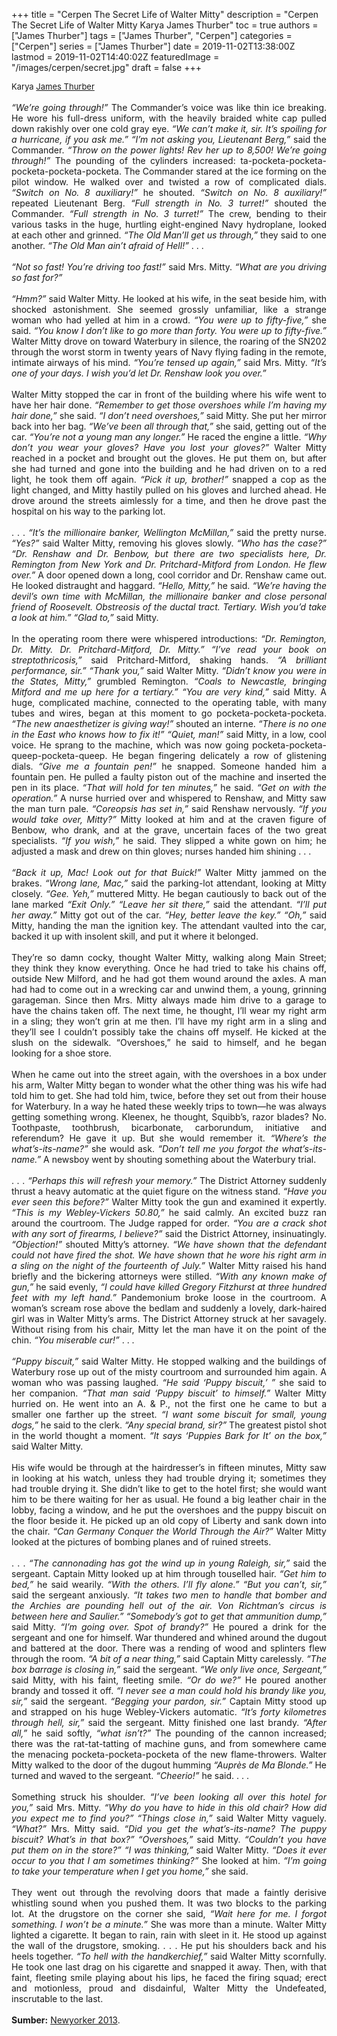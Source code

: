 +++
title = "Cerpen The Secret Life of Walter Mitty"
description = "Cerpen The Secret Life of Walter Mitty Karya James Thurber"
toc = true
authors = ["James Thurber"]
tags = ["James Thurber", "Cerpen"]
categories = ["Cerpen"]
series = ["James Thurber"]
date = 2019-11-02T13:38:00Z
lastmod = 2019-11-02T14:40:02Z
featuredImage = "/images/cerpen/secret.jpg"
draft = false
+++

<div style="text-align: justify;">
<div style="font-size: small;">Karya <a href="/authors/james-thurber/" target="_blank">James Thurber</a></div><br />
<i>“We’re going through!”</i> The Commander’s voice was like thin ice breaking. He wore his full-dress uniform, with the heavily braided white cap pulled down rakishly over one cold gray eye. <i>“We can’t make it, sir. It’s spoiling for a hurricane, if you ask me.” “I’m not asking you, Lieutenant Berg,”</i> said the Commander. <i>“Throw on the power lights! Rev her up to 8,500! We’re going through!”</i> The pounding of the cylinders increased: ta-pocketa-pocketa-pocketa-pocketa-pocketa. The Commander stared at the ice forming on the pilot window. He walked over and twisted a row of complicated dials. <i>“Switch on No. 8 auxiliary!”</i> he shouted. <i>“Switch on No. 8 auxiliary!”</i> repeated Lieutenant Berg. <i>“Full strength in No. 3 turret!”</i> shouted the Commander. <i>“Full strength in No. 3 turret!”</i> The crew, bending to their various tasks in the huge, hurtling eight-engined Navy hydroplane, looked at each other and grinned. <i>“The Old Man’ll get us through,”</i> they said to one another. <i>“The Old Man ain’t afraid of Hell!”</i> . . .<br /><br />
<i>“Not so fast! You’re driving too fast!”</i> said Mrs. Mitty. <i>“What are you driving so fast for?”</i><br /><br /><i>“Hmm?” </i>said Walter Mitty. He looked at his wife, in the seat beside him, with shocked astonishment. She seemed grossly unfamiliar, like a strange woman who had yelled at him in a crowd. <i>“You were up to fifty-five,”</i> she said. <i>“You know I don’t like to go more than forty. You were up to fifty-five.”</i> Walter Mitty drove on toward Waterbury in silence, the roaring of the SN202 through the worst storm in twenty years of Navy flying fading in the remote, intimate airways of his mind. <i>“You’re tensed up again,”</i> said Mrs. Mitty. <i>“It’s one of your days. I wish you’d let Dr. Renshaw look you over.”</i><br /><br />Walter Mitty stopped the car in front of the building where his wife went to have her hair done. <i>“Remember to get those overshoes while I’m having my hair done,”</i> she said. <i>“I don’t need overshoes,”</i> said Mitty. She put her mirror back into her bag. <i>“We’ve been all through that,”</i> she said, getting out of the car. <i>“You’re not a young man any longer.”</i> He raced the engine a little. <i>“Why don’t you wear your gloves? Have you lost your gloves?”</i> Walter Mitty reached in a pocket and brought out the gloves. He put them on, but after she had turned and gone into the building and he had driven on to a red light, he took them off again. <i>“Pick it up, brother!”</i> snapped a cop as the light changed, and Mitty hastily pulled on his gloves and lurched ahead. He drove around the streets aimlessly for a time, and then he drove past the hospital on his way to the parking lot.<br /><br />. . . <i>“It’s the millionaire banker, Wellington McMillan,”</i> said the pretty nurse. <i>“Yes?”</i> said Walter Mitty, removing his gloves slowly. <i>“Who has the case?”</i> <i>“Dr. Renshaw and Dr. Benbow, but there are two specialists here, Dr. Remington from New York and Dr. Pritchard-Mitford from London. He flew over.”</i> A door opened down a long, cool corridor and Dr. Renshaw came out. He looked distraught and haggard. <i>“Hello, Mitty,”</i> he said. <i>“We’re having the devil’s own time with McMillan, the millionaire banker and close personal friend of Roosevelt. Obstreosis of the ductal tract. Tertiary. Wish you’d take a look at him.”</i> <i>“Glad to,”</i> said Mitty.<br /><br />In the operating room there were whispered introductions: <i>“Dr. Remington, Dr. Mitty. Dr. Pritchard-Mitford, Dr. Mitty.”</i> <i>“I’ve read your book on streptothricosis,”</i> said Pritchard-Mitford, shaking hands. <i>“A brilliant performance, sir.”</i> <i>“Thank you,”</i> said Walter Mitty. <i>“Didn’t know you were in the States, Mitty,”</i> grumbled Remington. <i>“Coals to Newcastle, bringing Mitford and me up here for a tertiary.”</i> <i>“You are very kind,”</i> said Mitty. A huge, complicated machine, connected to the operating table, with many tubes and wires, began at this moment to go pocketa-pocketa-pocketa. <i>“The new anaesthetizer is giving way!”</i> shouted an interne. <i>“There is no one in the East who knows how to fix it!” “Quiet, man!”</i> said Mitty, in a low, cool voice. He sprang to the machine, which was now going pocketa-pocketa-queep-pocketa-queep. He began fingering delicately a row of glistening dials. <i>“Give me a fountain pen!”</i> he snapped. Someone handed him a fountain pen. He pulled a faulty piston out of the machine and inserted the pen in its place. <i>“That will hold for ten minutes,”</i> he said. <i>“Get on with the operation.”</i> A nurse hurried over and whispered to Renshaw, and Mitty saw the man turn pale. <i>“Coreopsis has set in,”</i> said Renshaw nervously. <i>“If you would take over, Mitty?”</i> Mitty looked at him and at the craven figure of Benbow, who drank, and at the grave, uncertain faces of the two great specialists. <i>“If you wish,”</i> he said. They slipped a white gown on him; he adjusted a mask and drew on thin gloves; nurses handed him shining . . .<br /><br /><i>“Back it up, Mac! Look out for that Buick!”</i> Walter Mitty jammed on the brakes. <i>“Wrong lane, Mac,”</i> said the parking-lot attendant, looking at Mitty closely. <i>“Gee. Yeh,”</i> muttered Mitty. He began cautiously to back out of the lane marked <i>“Exit Only.” “Leave her sit there,”</i> said the attendant. <i>“I’ll put her away.”</i> Mitty got out of the car. <i>“Hey, better leave the key.”</i> <i>“Oh,”</i> said Mitty, handing the man the ignition key. The attendant vaulted into the car, backed it up with insolent skill, and put it where it belonged.<br /><br />They’re so damn cocky, thought Walter Mitty, walking along Main Street; they think they know everything. Once he had tried to take his chains off, outside New Milford, and he had got them wound around the axles. A man had had to come out in a wrecking car and unwind them, a young, grinning garageman. Since then Mrs. Mitty always made him drive to a garage to have the chains taken off. The next time, he thought, I’ll wear my right arm in a sling; they won’t grin at me then. I’ll have my right arm in a sling and they’ll see I couldn’t possibly take the chains off myself. He kicked at the slush on the sidewalk. “Overshoes,” he said to himself, and he began looking for a shoe store.<br /><br />When he came out into the street again, with the overshoes in a box under his arm, Walter Mitty began to wonder what the other thing was his wife had told him to get. She had told him, twice, before they set out from their house for Waterbury. In a way he hated these weekly trips to town—he was always getting something wrong. Kleenex, he thought, Squibb’s, razor blades? No. Toothpaste, toothbrush, bicarbonate, carborundum, initiative and referendum? He gave it up. But she would remember it. <i>“Where’s the what’s-its-name?”</i> she would ask. <i>“Don’t tell me you forgot the what’s-its-name.”</i> A newsboy went by shouting something about the Waterbury trial.<br /><br />. . . <i>“Perhaps this will refresh your memory.”</i> The District Attorney suddenly thrust a heavy automatic at the quiet figure on the witness stand. <i>“Have you ever seen this before?”</i> Walter Mitty took the gun and examined it expertly. <i>“This is my Webley-Vickers 50.80,”</i> he said calmly. An excited buzz ran around the courtroom. The Judge rapped for order. <i>“You are a crack shot with any sort of firearms, I believe?”</i> said the District Attorney, insinuatingly. <i>“Objection!”</i> shouted Mitty’s attorney. <i>“We have shown that the defendant could not have fired the shot. We have shown that he wore his right arm in a sling on the night of the fourteenth of July.”</i> Walter Mitty raised his hand briefly and the bickering attorneys were stilled. <i>“With any known make of gun,”</i> he said evenly, <i>“I could have killed Gregory Fitzhurst at three hundred feet with my left hand.”</i> Pandemonium broke loose in the courtroom. A woman’s scream rose above the bedlam and suddenly a lovely, dark-haired girl was in Walter Mitty’s arms. The District Attorney struck at her savagely. Without rising from his chair, Mitty let the man have it on the point of the chin. <i>“You miserable cur!”</i> . . .<br /><br /><i>“Puppy biscuit,”</i> said Walter Mitty. He stopped walking and the buildings of Waterbury rose up out of the misty courtroom and surrounded him again. A woman who was passing laughed. <i>“He said ‘Puppy biscuit,’ ”</i> she said to her companion. <i>“That man said ‘Puppy biscuit’ to himself.”</i> Walter Mitty hurried on. He went into an A. &amp; P., not the first one he came to but a smaller one farther up the street. <i>“I want some biscuit for small, young dogs,”</i> he said to the clerk. <i>“Any special brand, sir?”</i> The greatest pistol shot in the world thought a moment. <i>“It says ‘Puppies Bark for It’ on the box,”</i> said Walter Mitty.<br /><br />His wife would be through at the hairdresser’s in fifteen minutes, Mitty saw in looking at his watch, unless they had trouble drying it; sometimes they had trouble drying it. She didn’t like to get to the hotel first; she would want him to be there waiting for her as usual. He found a big leather chair in the lobby, facing a window, and he put the overshoes and the puppy biscuit on the floor beside it. He picked up an old copy of Liberty and sank down into the chair. <i>“Can Germany Conquer the World Through the Air?”</i> Walter Mitty looked at the pictures of bombing planes and of ruined streets.<br /><br />. . . <i>“The cannonading has got the wind up in young Raleigh, sir,”</i> said the sergeant. Captain Mitty looked up at him through touselled hair. <i>“Get him to bed,”</i> he said wearily. <i>“With the others. I’ll fly alone.” “But you can’t, sir,”</i> said the sergeant anxiously. <i>“It takes two men to handle that bomber and the Archies are pounding hell out of the air. Von Richtman’s circus is between here and Saulier.” “Somebody’s got to get that ammunition dump,”</i> said Mitty. <i>“I’m going over. Spot of brandy?”</i> He poured a drink for the sergeant and one for himself. War thundered and whined around the dugout and battered at the door. There was a rending of wood and splinters flew through the room. <i>“A bit of a near thing,”</i> said Captain Mitty carelessly. <i>“The box barrage is closing in,”</i> said the sergeant. <i>“We only live once, Sergeant,”</i> said Mitty, with his faint, fleeting smile. <i>“Or do we?”</i> He poured another brandy and tossed it off. <i>“I never see a man could hold his brandy like you, sir,”</i> said the sergeant. <i>“Begging your pardon, sir.”</i> Captain Mitty stood up and strapped on his huge Webley-Vickers automatic. <i>“It’s forty kilometres through hell, sir,”</i> said the sergeant. Mitty finished one last brandy. <i>“After all,”</i> he said softly, <i>“what isn’t?”</i> The pounding of the cannon increased; there was the rat-tat-tatting of machine guns, and from somewhere came the menacing pocketa-pocketa-pocketa of the new flame-throwers. Walter Mitty walked to the door of the dugout humming <i>“Auprès de Ma Blonde.”</i> He turned and waved to the sergeant. <i>“Cheerio!”</i> he said. . . .<br /><br />Something struck his shoulder. <i>“I’ve been looking all over this hotel for you,”</i> said Mrs. Mitty. <i>“Why do you have to hide in this old chair? How did you expect me to find you?” “Things close in,”</i> said Walter Mitty vaguely. <i>“What?”</i> Mrs. Mitty said. <i>“Did you get the what’s-its-name? The puppy biscuit? What’s in that box?” “Overshoes,”</i> said Mitty. <i>“Couldn’t you have put them on in the store?” “I was thinking,”</i> said Walter Mitty. <i>“Does it ever occur to you that I am sometimes thinking?”</i> She looked at him. <i>“I’m going to take your temperature when I get you home,”</i> she said.<br /><br />They went out through the revolving doors that made a faintly derisive whistling sound when you pushed them. It was two blocks to the parking lot. At the drugstore on the corner she said, <i>“Wait here for me. I forgot something. I won’t be a minute.”</i> She was more than a minute. Walter Mitty lighted a cigarette. It began to rain, rain with sleet in it. He stood up against the wall of the drugstore, smoking. . . . He put his shoulders back and his heels together. <i>“To hell with the handkerchief,”</i> said Walter Mitty scornfully. He took one last drag on his cigarette and snapped it away. Then, with that faint, fleeting smile playing about his lips, he faced the firing squad; erect and motionless, proud and disdainful, Walter Mitty the Undefeated, inscrutable to the last.<br /><br />
<b>Sumber:</b> <a href="https://www.newyorker.com/magazine/1939/03/18/the-secret-life-of-walter-james-thurber" target="_blank">Newyorker 2013</a>.</div>
